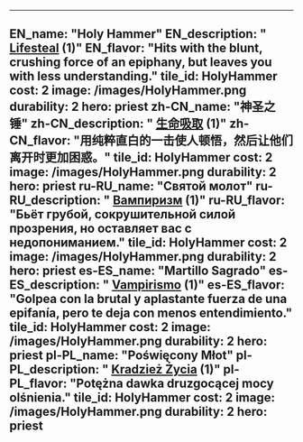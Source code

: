 ---

EN_name: "Holy Hammer"
EN_description: " <u>Lifesteal</u> (1)"
EN_flavor: "Hits with the blunt, crushing force of an epiphany, but leaves you with less understanding."
tile_id: HolyHammer
cost: 2
image: /images/HolyHammer.png
durability: 2
hero: priest
zh-CN_name: "神圣之锤"
zh-CN_description: " <u>生命吸取</u> (1)"
zh-CN_flavor: "用纯粹直白的一击使人顿悟，然后让他们离开时更加困惑。"
tile_id: HolyHammer
cost: 2
image: /images/HolyHammer.png
durability: 2
hero: priest
ru-RU_name: "Святой молот"
ru-RU_description: " <u>Вампиризм</u> (1)"
ru-RU_flavor: "Бьёт грубой, сокрушительной силой прозрения, но оставляет вас с недопониманием."
tile_id: HolyHammer
cost: 2
image: /images/HolyHammer.png
durability: 2
hero: priest
es-ES_name: "Martillo Sagrado"
es-ES_description: " <u>Vampirismo</u> (1)"
es-ES_flavor: "Golpea con la brutal y aplastante fuerza de una epifanía, pero te deja con menos entendimiento."
tile_id: HolyHammer
cost: 2
image: /images/HolyHammer.png
durability: 2
hero: priest
pl-PL_name: "Poświęcony Młot"
pl-PL_description: " <u>Kradzież Życia</u> (1)"
pl-PL_flavor: "Potężna dawka druzgocącej mocy olśnienia."
tile_id: HolyHammer
cost: 2
image: /images/HolyHammer.png
durability: 2
hero: priest
---
